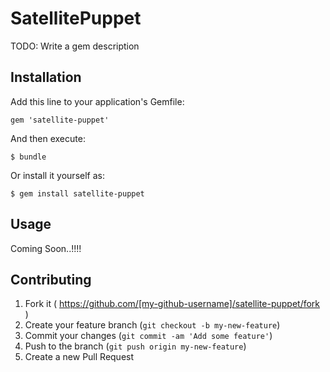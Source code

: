 # SatellitePuppet

TODO: Write a gem description

## Installation

Add this line to your application's Gemfile:

    gem 'satellite-puppet'

And then execute:

    $ bundle

Or install it yourself as:

    $ gem install satellite-puppet

## Usage

Coming Soon..!!!!



## Contributing

1. Fork it ( https://github.com/[my-github-username]/satellite-puppet/fork )
2. Create your feature branch (`git checkout -b my-new-feature`)
3. Commit your changes (`git commit -am 'Add some feature'`)
4. Push to the branch (`git push origin my-new-feature`)
5. Create a new Pull Request
